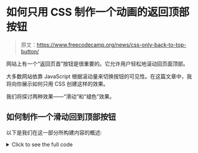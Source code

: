 # 如何只用 CSS 制作一个动画的返回顶部按钮

> 原文：<https://www.freecodecamp.org/news/css-only-back-to-top-button/>

网站上有一个“返回页首”按钮是很重要的。它允许用户轻松地滚动回页面顶部。

大多数网站依靠 JavaScript 根据滚动量来切换按钮的可见性。在这篇文章中，我将向你展示如何只用 CSS 创建这样的效果。

我们将探讨两种效果——“滑动”和“褪色”效果。

## 如何制作一个滑动回到顶部按钮

以下是我们在这一部分所构建内容的概述:

<details><summary>Click to see the full code</summary>

```
<body>
  <div>
    <!-- your content goes here  -->
  </div>
  <a href="#" class="top">Back to Top &#8593;</a>
</body> 
```

```
body {
  display: grid;
  grid-template-columns: auto 0px; 
}

.top {
  --offset: 50px; 

  position: sticky;
  bottom: 20px;      
  margin-right: 10px; 
  place-self: end;
  margin-top: calc(100vh + var(--offset));

  /* visual styling */
  text-decoration: none;
  padding: 10px;
  font-family: sans-serif;
  color: #fff;
  background: #000;
  border-radius: 100px;
  white-space: nowrap;
}

p {
  font-size: 25px;
} 
```</details> 

[https://codepen.io/t_afif/embed/preview/9305df2ed45a40db3e654290147665ff?default-tabs=html%2Cresult&height=300&host=https%3A%2F%2Fcodepen.io&slug-hash=9305df2ed45a40db3e654290147665ff](https://codepen.io/t_afif/embed/preview/9305df2ed45a40db3e654290147665ff?default-tabs=html%2Cresult&height=300&host=https%3A%2F%2Fcodepen.io&slug-hash=9305df2ed45a40db3e654290147665ff)

Sliding "back to top" button using CSS

如果你滚动，将会出现“返回顶部”按钮，并停留在页面底部。点击它，你会回到顶端！

你会发现里面没有 JavaScript。我们将只使用 CSS 来使按钮在你滚动页面时出现。

很酷，对吧？让我们仔细分析代码，了解其背后的魔力。

### HTML 结构

```
<body>
  <div>
    <!-- your content goes here  -->
  </div>
  <a href="#" class="top">...</a>
</body>
```

在`body`标签中，我们创建了一个`div`来放置网站的内容。紧接着，我们添加了“返回顶部”按钮作为链接。

出于对本文的考虑，我将尽可能保持按钮的简单，但是您可以使用任何您想要的东西(图像、图标等等)。你需要做的就是保持`a`和`href="#"`结合使用。

就是这样！我们已经完成了 HTML 结构。

### CSS 代码

我们首先从设计按钮开始。对于这一部分，这取决于你的创意和建立自己的按钮。我将使用一个基本按钮(`<a class="top" href="#">Back to Top ↑</a>`)，样式如下:

```
.top {
  text-decoration: none;
  padding: 10px;
  font-family: sans-serif;
  color: #fff;
  background: #000;
  border-radius: 100px;
}
```

这将得到以下结果:

![back to top button](img/04440ce70e383f65eaca388d4d6e01ab.png)

让我们转到主 CSS。我们想要的效果使用了两种 CSS 技术:

1.  CSS 网格创建主结构
2.  `position: sticky`能够保持按钮在屏幕底部

我们的结构将是一个由两列组成的网格——一列用于内容，另一列用于“返回顶部”按钮。为此，我们添加以下代码:

```
body {
  display: grid;
  grid-template-columns: auto auto;
}
```

这给了我们以下结果:

[https://codepen.io/t_afif/embed/preview/f356b9aa5d03912dec73d9d4f2305eb7?default-tabs=html%2Cresult&height=300&host=https%3A%2F%2Fcodepen.io&slug-hash=f356b9aa5d03912dec73d9d4f2305eb7](https://codepen.io/t_afif/embed/preview/f356b9aa5d03912dec73d9d4f2305eb7?default-tabs=html%2Cresult&height=300&host=https%3A%2F%2Fcodepen.io&slug-hash=f356b9aa5d03912dec73d9d4f2305eb7)

是的，它看起来很“丑”但是不要担心。这是因为 CSS 网格的默认拉伸对齐方式。我们必须禁用它，并使用`place-self: end`将我们的按钮放在底部。

[https://codepen.io/t_afif/embed/preview/1e33f3acf4c05a730eb259b63e9bee82?default-tabs=html%2Cresult&height=300&host=https%3A%2F%2Fcodepen.io&slug-hash=1e33f3acf4c05a730eb259b63e9bee82](https://codepen.io/t_afif/embed/preview/1e33f3acf4c05a730eb259b63e9bee82?default-tabs=html%2Cresult&height=300&host=https%3A%2F%2Fcodepen.io&slug-hash=1e33f3acf4c05a730eb259b63e9bee82)

现在让我们通过添加以下代码来介绍`position: sticky`:

```
.top {
  position: sticky;
  bottom: 20px; 
}
```

[https://codepen.io/t_afif/embed/preview/97fc75f4e30d29baf2100a6684dc2e32?default-tabs=html%2Cresult&height=300&host=https%3A%2F%2Fcodepen.io&slug-hash=97fc75f4e30d29baf2100a6684dc2e32](https://codepen.io/t_afif/embed/preview/97fc75f4e30d29baf2100a6684dc2e32?default-tabs=html%2Cresult&height=300&host=https%3A%2F%2Fcodepen.io&slug-hash=97fc75f4e30d29baf2100a6684dc2e32)

由于我们的“粘性”行为，我们的按钮被固定在屏幕的右下角。现在，我们需要控制该行为，使按钮最初是隐藏的。为此，我们将使用值等于屏幕高度(`100vh`)的`margin-top`。

[https://codepen.io/t_afif/embed/preview/d60f76ae3dc8a77a8a3c99a7840b4b87?default-tabs=html%2Cresult&height=300&host=https%3A%2F%2Fcodepen.io&slug-hash=d60f76ae3dc8a77a8a3c99a7840b4b87](https://codepen.io/t_afif/embed/preview/d60f76ae3dc8a77a8a3c99a7840b4b87?default-tabs=html%2Cresult&height=300&host=https%3A%2F%2Fcodepen.io&slug-hash=d60f76ae3dc8a77a8a3c99a7840b4b87)

看到了吗？只有当我们滚动屏幕，然后保持不动时，按钮才会出现。我们越来越近了！

让我们通过添加偏移来做得更好。我们的`margin-top`将变成:

```
.top {
  --offset: 100px; 

  margin-top: calc(100vh + var(--offset));
}
```

上面的意思是:“滚动 100px 后，显示按钮”。对于屏幕高度，我们添加了一个偏移量(使用 CSS 变量定义)来控制按钮何时出现。

最后一点就是把`grid-template-columns: auto auto`改成`grid-template-columns: auto 0px`，让按钮的列宽等于 0。

[https://codepen.io/t_afif/embed/preview/a44aaf99ec97bc19418095306ae9cf19?default-tabs=html%2Cresult&height=300&host=https%3A%2F%2Fcodepen.io&slug-hash=a44aaf99ec97bc19418095306ae9cf19](https://codepen.io/t_afif/embed/preview/a44aaf99ec97bc19418095306ae9cf19?default-tabs=html%2Cresult&height=300&host=https%3A%2F%2Fcodepen.io&slug-hash=a44aaf99ec97bc19418095306ae9cf19)

哎呀，按钮乱了！因为我们将按钮的空间减少到 0，所以后者会通过添加换行符来适应这个空间。要解决这个问题，我们只需添加`white-space: nowrap`来禁用换行符。

[https://codepen.io/t_afif/embed/preview/6de5b9a160a83b279a33a651f92ff2d8?default-tabs=html%2Cresult&height=300&host=https%3A%2F%2Fcodepen.io&slug-hash=6de5b9a160a83b279a33a651f92ff2d8](https://codepen.io/t_afif/embed/preview/6de5b9a160a83b279a33a651f92ff2d8?default-tabs=html%2Cresult&height=300&host=https%3A%2F%2Fcodepen.io&slug-hash=6de5b9a160a83b279a33a651f92ff2d8)

我们制作了第一个只有 CSS 的带有滑动效果的“返回顶部”按钮。

*   您可以调整偏移量来控制按钮出现的时间
*   使用`bottom`和`margin-right`可以控制屏幕右下角的距离。

别忘了，你可以根据自己的意愿轻松设计按钮的样式。下面是使用相同代码结构的另一个想法:

<details><summary>Click to see the full code</summary>

```
<body>
  <div>
    <!-- your content goes here  -->
  </div>
  <a href="#" class="top">Back to Top &#8593;</a>
</body> 
```

```
body {
  display: grid;
  grid-template-columns: auto 0px; 
}

.top {
  --offset: 50px; 

  position: sticky;
  bottom: 20px;      
  margin-right: 10px; 
  place-self: end;
  margin-top: calc(100vh + var(--offset));

  /* visual styling */
  width: 45px;
  aspect-ratio: 1;
  background: #ff8b24;
  border-radius: 10px;
}

.top:before {
  content: "";
  position: absolute;
  inset: 30%;
  transform: translateY(20%) rotate(-45deg);
  border-top: 5px solid #fff;
  border-right: 5px solid #fff;
}

p {
  font-size: 25px;
} 
```</details> 

[https://codepen.io/t_afif/embed/preview/5931fe72a76540644679e8453a8c3b41?default-tabs=html%2Cresult&height=300&host=https%3A%2F%2Fcodepen.io&slug-hash=5931fe72a76540644679e8453a8c3b41](https://codepen.io/t_afif/embed/preview/5931fe72a76540644679e8453a8c3b41?default-tabs=html%2Cresult&height=300&host=https%3A%2F%2Fcodepen.io&slug-hash=5931fe72a76540644679e8453a8c3b41)

## 如何制作一个渐隐的返回顶部按钮

让我们处理第二种类型的按钮，我们将有一个“褪色”的效果。下面是我们将在这里创建的内容的概述:

<details><summary>Click to see the full code</summary>

```
<body>
  <div>
    <!-- your content goes here  -->
  </div>
  <div class="container-top">
    <a href="#" class="top"></a>
  </div>
</body> 
```

```
body {
  display: grid;
  grid-template-columns: auto 0px; 
}

.container-top {
  --offset: 100px;
  --fade: 120px;

  display: flex;
  align-items: flex-end;
  width: 60px;
  justify-self: end;
  justify-content: flex-end;
  -webkit-mask: linear-gradient(#0000 calc(100vh + var(--offset)), #000 calc(100vh + var(--offset) + var(--fade)));
}

.top {
  position: sticky;
  bottom: 20px;      
  margin-right: 10px; 

  /* visual styling */
  width: 100%;
  aspect-ratio: 1;
  background: #ff8b24;
  border-radius: 10px;
}

.top:before {
  content: "";
  position: absolute;
  inset: 30%;
  transform: translateY(20%) rotate(-45deg);
  border-top: 5px solid #fff;
  border-right: 5px solid #fff;
}

p {
  font-size: 25px;
} 
```</details> 

[https://codepen.io/t_afif/embed/preview/ee83bb0f509273da920f7a8b48deea70?default-tabs=html%2Cresult&height=300&host=https%3A%2F%2Fcodepen.io&slug-hash=ee83bb0f509273da920f7a8b48deea70](https://codepen.io/t_afif/embed/preview/ee83bb0f509273da920f7a8b48deea70?default-tabs=html%2Cresult&height=300&host=https%3A%2F%2Fcodepen.io&slug-hash=ee83bb0f509273da920f7a8b48deea70)

Fading "back to top" button using CSS

和前面的效果一样，你会发现零 JavaScript 代码。这种淡入淡出的效果只用 CSS 来处理。

让我们深入了解这一点！

### HTML 结构

```
<body>
  <div>
    <!-- your content goes here  -->
  </div>
  <div class="container-top">
    <a href="#" class="top"></a>
  </div>
</body>
```

这和前面的例子非常相似。我们只是在“返回顶部”按钮周围添加了一个额外的包装。

### CSS 代码

我将跳过我们设计按钮的部分，因为它和之前的效果是一样的。

这个效果也依赖于 CSS 网格和`position: sticky`。我们还将使用第三种技术，即`mask`属性(模拟渐变效果的属性)。

让我们从主要设置开始:

```
body {
  display: grid;
  grid-template-columns: auto auto; 
}

.container-top {
  display: flex;
  align-items: flex-end;
  width: 60px;
}

.top {
  position: sticky;
  bottom: 20px;      
  margin-right: 10px; 
}
```

我们定义了两列布局，其中第二个是`container-top`。我们将后者做成一个 flex 容器，并使用`align-items: flex-end`将按钮放在最底部。最后，我们使用`position: sticky`将按钮固定在屏幕的右下角。

[https://codepen.io/t_afif/embed/preview/89a50537ca3c7b6333af56ba55d5b7d2?default-tabs=html%2Cresult&height=300&host=https%3A%2F%2Fcodepen.io&slug-hash=89a50537ca3c7b6333af56ba55d5b7d2](https://codepen.io/t_afif/embed/preview/89a50537ca3c7b6333af56ba55d5b7d2?default-tabs=html%2Cresult&height=300&host=https%3A%2F%2Fcodepen.io&slug-hash=89a50537ca3c7b6333af56ba55d5b7d2)

现在让我们引入`mask`属性来创建淡入淡出效果。为了理解这个技巧，我首先用一个背景来说明它是如何工作的。

[https://codepen.io/t_afif/embed/preview/3ba95f0e83ed5a21f0dbc9cd8e3751d1?default-tabs=html%2Cresult&height=300&host=https%3A%2F%2Fcodepen.io&slug-hash=3ba95f0e83ed5a21f0dbc9cd8e3751d1](https://codepen.io/t_afif/embed/preview/3ba95f0e83ed5a21f0dbc9cd8e3751d1?default-tabs=html%2Cresult&height=300&host=https%3A%2F%2Fcodepen.io&slug-hash=3ba95f0e83ed5a21f0dbc9cd8e3751d1)

在上面，我对`container-top`应用了下面的渐变:

```
.container-top {
  background: linear-gradient(green 100vh, red 0);
}
```

如果你滚动，你会注意到按钮将从绿色区域移动到红色区域。绿色区域等于屏幕高度。

假设绿色区域是`container-top`的“不可见”部分，红色区域是“可见”部分。如果我们考虑相同的梯度，这就是`mask`将要做的。

[https://codepen.io/t_afif/embed/preview/612cd0ac11098d0f5030a833e1707d1d?default-tabs=html%2Cresult&height=300&host=https%3A%2F%2Fcodepen.io&slug-hash=612cd0ac11098d0f5030a833e1707d1d](https://codepen.io/t_afif/embed/preview/612cd0ac11098d0f5030a833e1707d1d?default-tabs=html%2Cresult&height=300&host=https%3A%2F%2Fcodepen.io&slug-hash=612cd0ac11098d0f5030a833e1707d1d)

在最后一个演示中，我们用`mask`改变了`background`，我们使用了透明/不透明的颜色组合，而不是绿色/红色。该按钮现在只出现在滚动！

为了得到褪色的效果，我们需要增加两种颜色之间的距离。让我们引入一个 CSS 变量，并更新如下所示的掩码:

```
.container-top {
  --fade: 120px;
  mask: linear-gradient(#0000 100vh, #000 calc(100vh + var(--fade)));
}
```

透明色结束于`100vh`，不透明色开始于`100vh + 120px`。我们有一个透明和不透明之间的`120px`褪色，这给了我们以下的结果:

[https://codepen.io/t_afif/embed/preview/4b34d1f80f60a281bec7a36cfce16be9?default-tabs=html%2Cresult&height=300&host=https%3A%2F%2Fcodepen.io&slug-hash=4b34d1f80f60a281bec7a36cfce16be9](https://codepen.io/t_afif/embed/preview/4b34d1f80f60a281bec7a36cfce16be9?default-tabs=html%2Cresult&height=300&host=https%3A%2F%2Fcodepen.io&slug-hash=4b34d1f80f60a281bec7a36cfce16be9)

我们快到了！我们的纽扣像预期的那样褪色了。我们只是缺少了偏移变量来控制何时会发生渐变效果。

为此，我们通过引入`offset`变量来实现与上一个效果相同的效果:

最后一步是使用`grid-template-columns: auto 0px`使`container-top`的列宽等于 0

```
.container-top {
  --offset: 100px;
  --fade: 120px;

  mask: linear-gradient(#0000 calc(100vh + var(--offset)), #000 calc(100vh + var(--offset) + var(--fade)));
}
```

[https://codepen.io/t_afif/embed/preview/86f79c96520a0c864324db70a6b76c76?default-tabs=html%2Cresult&height=300&host=https%3A%2F%2Fcodepen.io&slug-hash=86f79c96520a0c864324db70a6b76c76](https://codepen.io/t_afif/embed/preview/86f79c96520a0c864324db70a6b76c76?default-tabs=html%2Cresult&height=300&host=https%3A%2F%2Fcodepen.io&slug-hash=86f79c96520a0c864324db70a6b76c76)

我们的第二个“返回页首”按钮完成了！与上一个示例一样，您可以通过调整 CSS 变量、`bottom`属性和`margin-right`属性来轻松控制偏移量、淡入淡出效果和位置。

感谢您的阅读！

更多 CSS 技巧，请关注我的 Twitter。